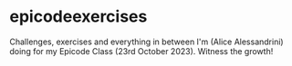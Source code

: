 # epicodeexercises
Challenges, exercises and everything in between I'm (Alice Alessandrini) doing for my Epicode Class (23rd October 2023).
Witness the growth!
